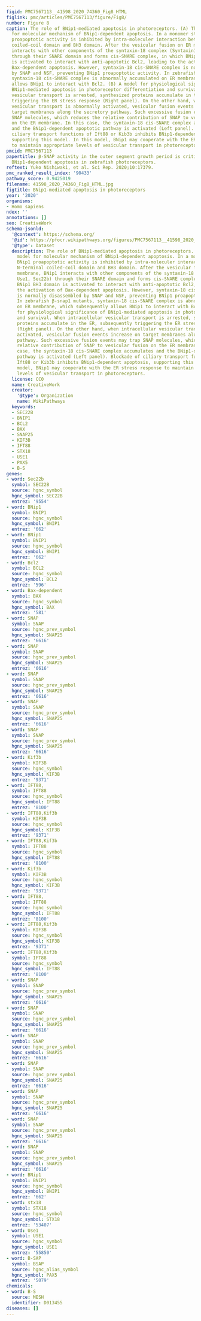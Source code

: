 ```yaml
---
figid: PMC7567113__41598_2020_74360_Fig8_HTML
figlink: pmc/articles/PMC7567113/figure/Fig8/
number: Figure 8
caption: The role of BNip1-mediated apoptosis in photoreceptors. (A) The current model
  for molecular mechanism of BNip1-dependent apoptosis. In a monomer state, BNip1
  proapoptotic activity is inhibited by intra-moleculer interaction between N-terminal
  coiled-coil domain and BH3 domain. After the vesicular fusion on ER membrane, BNip1
  interacts with other components of the syntaxin-18 complex (Syntaxin18, Use1, Sec22b)
  through their SNARE domain and forms cis-SNARE complex, in which BNip1 BH3 domain
  is activated to interact with anti-apoptotic Bcl2, leading to the activation of
  Bax-dependent apoptosis. However, syntaxin-18 cis-SNARE complex is normally disassembled
  by SNAP and NSF, preventing BNip1 proapoptotic activity. In zebrafish β-snap1 mutants,
  syntaxin-18 cis-SNARE complex is abnormally accumulated on ER membrane, which subsequently
  allows BNip1 to interact with Bcl2. (B) A model for physiological significance of
  BNip1-mediated apoptosis in photoreceptor differentiation and survival. When intracellular
  vesicular transport is arrested, synthesized proteins accumulate in the ER, subsequently
  triggering the ER stress response (Right panel). On the other hand, when intracellular
  vesicular transport is abnormally activated, vesicular fusion events increase on
  target membranes along the secretory pathway. Such excessive fusion events may trap
  SNAP molecules, which reduces the relative contribution of SNAP to vesicular fusion
  on the ER membrane. In this case, the syntaxin-18 cis-SNARE complex accumulates
  and the BNip1-dependent apoptotic pathway is activated (Left panel). Blockade of
  ciliary transport functions of Ift88 or Kib3b inhibits BNip1-dependent apoptosis,
  supporting this model. In this model, BNip1 may cooperate with the ER stress response
  to maintain appropriate levels of vesicular transport in photoreceptors.
pmcid: PMC7567113
papertitle: β-SNAP activity in the outer segment growth period is critical for preventing
  BNip1-dependent apoptosis in zebrafish photoreceptors.
reftext: Yuko Nishiwaki, et al. Sci Rep. 2020;10:17379.
pmc_ranked_result_index: '90433'
pathway_score: 0.9425019
filename: 41598_2020_74360_Fig8_HTML.jpg
figtitle: BNip1-mediated apoptosis in photoreceptors
year: '2020'
organisms:
- Homo sapiens
ndex: ''
annotations: []
seo: CreativeWork
schema-jsonld:
  '@context': https://schema.org/
  '@id': https://pfocr.wikipathways.org/figures/PMC7567113__41598_2020_74360_Fig8_HTML.html
  '@type': Dataset
  description: The role of BNip1-mediated apoptosis in photoreceptors. (A) The current
    model for molecular mechanism of BNip1-dependent apoptosis. In a monomer state,
    BNip1 proapoptotic activity is inhibited by intra-moleculer interaction between
    N-terminal coiled-coil domain and BH3 domain. After the vesicular fusion on ER
    membrane, BNip1 interacts with other components of the syntaxin-18 complex (Syntaxin18,
    Use1, Sec22b) through their SNARE domain and forms cis-SNARE complex, in which
    BNip1 BH3 domain is activated to interact with anti-apoptotic Bcl2, leading to
    the activation of Bax-dependent apoptosis. However, syntaxin-18 cis-SNARE complex
    is normally disassembled by SNAP and NSF, preventing BNip1 proapoptotic activity.
    In zebrafish β-snap1 mutants, syntaxin-18 cis-SNARE complex is abnormally accumulated
    on ER membrane, which subsequently allows BNip1 to interact with Bcl2. (B) A model
    for physiological significance of BNip1-mediated apoptosis in photoreceptor differentiation
    and survival. When intracellular vesicular transport is arrested, synthesized
    proteins accumulate in the ER, subsequently triggering the ER stress response
    (Right panel). On the other hand, when intracellular vesicular transport is abnormally
    activated, vesicular fusion events increase on target membranes along the secretory
    pathway. Such excessive fusion events may trap SNAP molecules, which reduces the
    relative contribution of SNAP to vesicular fusion on the ER membrane. In this
    case, the syntaxin-18 cis-SNARE complex accumulates and the BNip1-dependent apoptotic
    pathway is activated (Left panel). Blockade of ciliary transport functions of
    Ift88 or Kib3b inhibits BNip1-dependent apoptosis, supporting this model. In this
    model, BNip1 may cooperate with the ER stress response to maintain appropriate
    levels of vesicular transport in photoreceptors.
  license: CC0
  name: CreativeWork
  creator:
    '@type': Organization
    name: WikiPathways
  keywords:
  - SEC22B
  - BNIP1
  - BCL2
  - BAX
  - SNAP25
  - KIF3B
  - IFT88
  - STX18
  - USE1
  - PAX5
  - B-S
genes:
- word: Sec22b
  symbol: SEC22B
  source: hgnc_symbol
  hgnc_symbol: SEC22B
  entrez: '9554'
- word: BNip1
  symbol: BNIP1
  source: hgnc_symbol
  hgnc_symbol: BNIP1
  entrez: '662'
- word: BNip1
  symbol: BNIP1
  source: hgnc_symbol
  hgnc_symbol: BNIP1
  entrez: '662'
- word: Bcl2
  symbol: BCL2
  source: hgnc_symbol
  hgnc_symbol: BCL2
  entrez: '596'
- word: Bax-dependent
  symbol: BAX
  source: hgnc_symbol
  hgnc_symbol: BAX
  entrez: '581'
- word: SNAP
  symbol: SNAP
  source: hgnc_prev_symbol
  hgnc_symbol: SNAP25
  entrez: '6616'
- word: SNAP
  symbol: SNAP
  source: hgnc_prev_symbol
  hgnc_symbol: SNAP25
  entrez: '6616'
- word: SNAP
  symbol: SNAP
  source: hgnc_prev_symbol
  hgnc_symbol: SNAP25
  entrez: '6616'
- word: SNAP
  symbol: SNAP
  source: hgnc_prev_symbol
  hgnc_symbol: SNAP25
  entrez: '6616'
- word: SNAP
  symbol: SNAP
  source: hgnc_prev_symbol
  hgnc_symbol: SNAP25
  entrez: '6616'
- word: Kif3b
  symbol: KIF3B
  source: hgnc_symbol
  hgnc_symbol: KIF3B
  entrez: '9371'
- word: IFT88,
  symbol: IFT88
  source: hgnc_symbol
  hgnc_symbol: IFT88
  entrez: '8100'
- word: IFT88,Kif3b
  symbol: KIF3B
  source: hgnc_symbol
  hgnc_symbol: KIF3B
  entrez: '9371'
- word: IFT88,Kif3b
  symbol: IFT88
  source: hgnc_symbol
  hgnc_symbol: IFT88
  entrez: '8100'
- word: Kif3b
  symbol: KIF3B
  source: hgnc_symbol
  hgnc_symbol: KIF3B
  entrez: '9371'
- word: IFT88,
  symbol: IFT88
  source: hgnc_symbol
  hgnc_symbol: IFT88
  entrez: '8100'
- word: IFT88,Kif3b
  symbol: KIF3B
  source: hgnc_symbol
  hgnc_symbol: KIF3B
  entrez: '9371'
- word: IFT88,Kif3b
  symbol: IFT88
  source: hgnc_symbol
  hgnc_symbol: IFT88
  entrez: '8100'
- word: SNAP
  symbol: SNAP
  source: hgnc_prev_symbol
  hgnc_symbol: SNAP25
  entrez: '6616'
- word: SNAP
  symbol: SNAP
  source: hgnc_prev_symbol
  hgnc_symbol: SNAP25
  entrez: '6616'
- word: SNAP
  symbol: SNAP
  source: hgnc_prev_symbol
  hgnc_symbol: SNAP25
  entrez: '6616'
- word: SNAP
  symbol: SNAP
  source: hgnc_prev_symbol
  hgnc_symbol: SNAP25
  entrez: '6616'
- word: SNAP
  symbol: SNAP
  source: hgnc_prev_symbol
  hgnc_symbol: SNAP25
  entrez: '6616'
- word: SNAP
  symbol: SNAP
  source: hgnc_prev_symbol
  hgnc_symbol: SNAP25
  entrez: '6616'
- word: SNAP
  symbol: SNAP
  source: hgnc_prev_symbol
  hgnc_symbol: SNAP25
  entrez: '6616'
- word: BNip1
  symbol: BNIP1
  source: hgnc_symbol
  hgnc_symbol: BNIP1
  entrez: '662'
- word: stx18
  symbol: STX18
  source: hgnc_symbol
  hgnc_symbol: STX18
  entrez: '53407'
- word: Use1
  symbol: USE1
  source: hgnc_symbol
  hgnc_symbol: USE1
  entrez: '55850'
- word: B-SAP
  symbol: BSAP
  source: hgnc_alias_symbol
  hgnc_symbol: PAX5
  entrez: '5079'
chemicals:
- word: B-S
  source: MESH
  identifier: D013455
diseases: []
---
```

